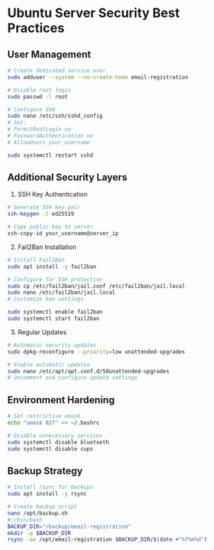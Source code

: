 # Ubuntu Server Security Best Practices

## User Management
```bash
# Create dedicated service user
sudo adduser --system --no-create-home email-registration

# Disable root login
sudo passwd -l root

# Configure SSH
sudo nano /etc/ssh/sshd_config
# Set: 
# PermitRootLogin no
# PasswordAuthentication no
# AllowUsers your_username

sudo systemctl restart sshd
```

## Additional Security Layers
1. SSH Key Authentication
```bash
# Generate SSH key pair
ssh-keygen -t ed25519

# Copy public key to server
ssh-copy-id your_username@server_ip
```

2. Fail2Ban Installation
```bash
# Install Fail2Ban
sudo apt install -y fail2ban

# Configure for SSH protection
sudo cp /etc/fail2ban/jail.conf /etc/fail2ban/jail.local
sudo nano /etc/fail2ban/jail.local
# Customize ban settings

sudo systemctl enable fail2ban
sudo systemctl start fail2ban
```

3. Regular Updates
```bash
# Automatic security updates
sudo dpkg-reconfigure --priority=low unattended-upgrades

# Enable automatic updates
sudo nano /etc/apt/apt.conf.d/50unattended-upgrades
# Uncomment and configure update settings
```

## Environment Hardening
```bash
# Set restrictive umask
echo "umask 027" >> ~/.bashrc

# Disable unnecessary services
sudo systemctl disable bluetooth
sudo systemctl disable cups
```

## Backup Strategy
```bash
# Install rsync for backups
sudo apt install -y rsync

# Create backup script
nano /opt/backup.sh
#!/bin/bash
BACKUP_DIR="/backup/email-registration"
mkdir -p $BACKUP_DIR
rsync -av /opt/email-registration $BACKUP_DIR/$(date +"%Y%m%d")

